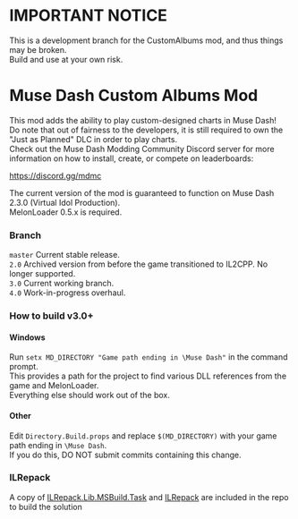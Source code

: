 # IMPORTANT NOTICE
This is a development branch for the CustomAlbums mod, and thus things may be broken.  
Build and use at your own risk.

# Muse Dash Custom Albums Mod
This mod adds the ability to play custom-designed charts in Muse Dash!  
Do note that out of fairness to the developers, it is still required to own the "Just as Planned" DLC in order to play charts.  
Check out the Muse Dash Modding Community Discord server for more information on how to install, create, or compete on leaderboards:

https://discord.gg/mdmc

The current version of the mod is guaranteed to function on Muse Dash 2.3.0 (Virtual Idol Production).  
MelonLoader 0.5.x is required.

### Branch
`master` Current stable release.  
`2.0` Archived version from before the game transitioned to IL2CPP. No longer supported.  
`3.0` Current working branch.  
`4.0` Work-in-progress overhaul.

### How to build v3.0+

#### Windows
Run `setx MD_DIRECTORY "Game path ending in \Muse Dash"` in the command prompt.  
This provides a path for the project to find various DLL references from the game and MelonLoader.  
Everything else should work out of the box.

#### Other
Edit `Directory.Build.props` and replace `$(MD_DIRECTORY)` with your game path ending in `\Muse Dash`.  
If you do this, DO NOT submit commits containing this change.

### ILRepack
A copy of [ILRepack.Lib.MSBuild.Task](https://github.com/ravibpatel/ILRepack.Lib.MSBuild.Task) and [ILRepack](https://github.com/gluck/il-repack) are included in the repo to build the solution
